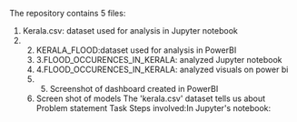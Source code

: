 The repository contains 5 files:
1. Kerala.csv: dataset used for analysis in Jupyter notebook
2. 2. KERALA_FLOOD:dataset used for analysis in PowerBI
   3. 3.FLOOD_OCCURENCES_IN_KERALA: analyzed Jupyter notebook
   4. 4.FLOOD_OCCURENCES_IN_KERALA: analyzed visuals on power bi
   5. 5. Screenshot of dashboard created in PowerBI
   6. Screen shot of models
The 'kerala.csv' dataset tells us about
Problem statement
Task
Steps involved:In Jupyter's notebook:

